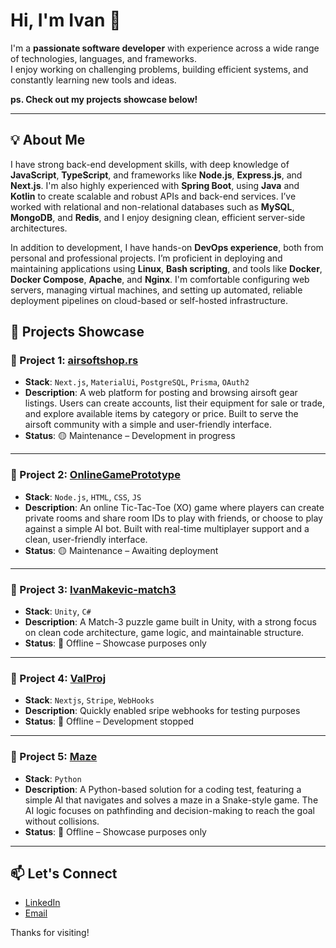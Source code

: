 # Hi, I'm Ivan 👋

I'm a **passionate software developer** with experience across a wide range of technologies, languages, and frameworks.  
I enjoy working on challenging problems, building efficient systems, and constantly learning new tools and ideas.

**ps. Check out my projects showcase below!**

---

## 💡 About Me

I have strong back-end development skills, with deep knowledge of **JavaScript**, **TypeScript**, and frameworks like **Node.js**, **Express.js**, and **Next.js**. I'm also highly experienced with **Spring Boot**, using **Java** and **Kotlin** to create scalable and robust APIs and back-end services. I’ve worked with relational and non-relational databases such as **MySQL**, **MongoDB**, and **Redis**, and I enjoy designing clean, efficient server-side architectures.

In addition to development, I have hands-on **DevOps experience**, both from personal and professional projects. I’m proficient in deploying and maintaining applications using **Linux**, **Bash scripting**, and tools like **Docker**, **Docker Compose**, **Apache**, and **Nginx**. I'm comfortable configuring web servers, managing virtual machines, and setting up automated, reliable deployment pipelines on cloud-based or self-hosted infrastructure.

## 🚀 Projects Showcase

### 📌 Project 1: **[airsoftshop.rs](https://github.com/asdfmake/airsoftshop.rs)**
- **Stack**: `Next.js`, `MaterialUi`, `PostgreSQL`, `Prisma`, `OAuth2`
- **Description**: A web platform for posting and browsing airsoft gear listings. Users can create accounts, list their equipment for sale or trade, and explore available items by category or price. Built to serve the airsoft community with a simple and user-friendly interface.
- **Status**: 🟡 Maintenance – Development in progress

---

### 📌 Project 2: **[OnlineGamePrototype](https://github.com/asdfmake/OnlineGamePrototype)**
- **Stack**: `Node.js`, `HTML`, `CSS`, `JS`
- **Description**: An online Tic-Tac-Toe (XO) game where players can create private rooms and share room IDs to play with friends, or choose to play against a simple AI bot. Built with real-time multiplayer support and a clean, user-friendly interface.
- **Status**: 🟡 Maintenance – Awaiting deployment

---

### 📌 Project 3: **[IvanMakevic-match3](https://github.com/asdfmake/IvanMakevic-match3)**
- **Stack**: `Unity`, `C#`
- **Description**: A Match-3 puzzle game built in Unity, with a strong focus on clean code architecture, game logic, and maintainable structure.
- **Status**: 🔴 Offline – Showcase purposes only

---

### 📌 Project 4: **[ValProj](https://github.com/asdfmake/ValProj/settings)**
- **Stack**: `Nextjs`, `Stripe`, `WebHooks`
- **Description**: Quickly enabled sripe webhooks for testing purposes
- **Status**: 🔴 Offline – Development stopped

---

### 📌 Project 5: **[Maze](https://github.com/asdfmake/maze)**
- **Stack**: `Python`
- **Description**: A Python-based solution for a coding test, featuring a simple AI that navigates and solves a maze in a Snake-style game. The AI logic focuses on pathfinding and decision-making to reach the goal without collisions.
- **Status**: 🔴 Offline – Showcase purposes only

---
## 📫 Let's Connect

- [LinkedIn](https://www.linkedin.com/in/ivan-makevic-30b22b257/)
- [Email](mailto:makevic2003@gmail.com)

Thanks for visiting!
